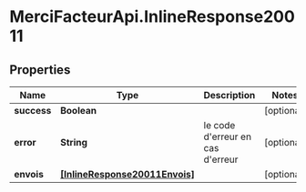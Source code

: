 # MerciFacteurApi.InlineResponse20011

## Properties
Name | Type | Description | Notes
------------ | ------------- | ------------- | -------------
**success** | **Boolean** |  | [optional] 
**error** | **String** | le code d&#x27;erreur en cas d&#x27;erreur | [optional] 
**envois** | [**[InlineResponse20011Envois]**](InlineResponse20011Envois.md) |  | [optional] 
